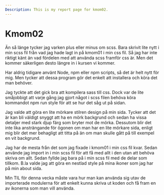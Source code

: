 ```yaml
---
Description: This is my report page for kmom02.
---
```


Kmom02
==========================

Än så länge tycker jag varken plus eller minus om scss. Bara skrivit lite nytt i min scss fil från vad jag hade lagt in på kmom01 i min css fil. Så jag har inte riktigt känt än vad fördelen med att använda scss framför css är.
Men det kommer säkerligen desto längre in i kursen vi kommer.

Har aldrig tidigare använt Node, npm eller npm scripts, så det är helt nytt för mig. Men tycker att dessa program gör det enkelt att installera och köra det man behöver.

Jag tyckte att det gick bra att kompilera sass till css. Dock var de lite småjobbigt att varje gång jag gjort något i scss filen behöva köra kommandot npm run style för att se hur det såg ut på sidan.

Jag valde att göra en lite mörkare stilren design på min sida. Tycker att det är kan bli väldigt snyggt att ha en mörk backgrund och sedan ha vissa detaljer med stark djup färg som bryter mot de mörka. 
Dessutom blir det inte lika ansträngande för ögonen om man har en lite mörkare sida, enligt mig blir det mer behagligt att titta på än om man skulle gått på till exempel en vit backgrund.

Jag har de mesta från det som jag fixade i kmom01 i min css fil kvar. Sedan använde jag import in i min scss fil för att få med allt i den utan att behöva skriva om allt. Sedan fyllde jag bara på i min scss fil med de delar som tillkom.
B.la valde jag att göra en nestlad style på mina ikoner som jag har på min about sida.

Min TIL för denna vecka måste vara hur man kan använda sig utav de importerade modulerna för att enkelt kunna skriva ut koden och få fram en av ikonerna som man vill använda.